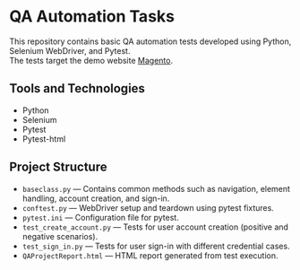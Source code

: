 # QA Automation Tasks

This repository contains basic QA automation tests developed using Python, Selenium WebDriver, and Pytest.  
The tests target the demo website [Magento](https://magento.softwaretestingboard.com/).

## Tools and Technologies
- Python
- Selenium
- Pytest
- Pytest-html

## Project Structure
- `baseclass.py` — Contains common methods such as navigation, element handling, account creation, and sign-in.
- `conftest.py` — WebDriver setup and teardown using pytest fixtures.
- `pytest.ini` — Configuration file for pytest.
- `test_create_account.py` — Tests for user account creation (positive and negative scenarios).
- `test_sign_in.py` — Tests for user sign-in with different credential cases.
- `QAProjectReport.html` — HTML report generated from test execution.
